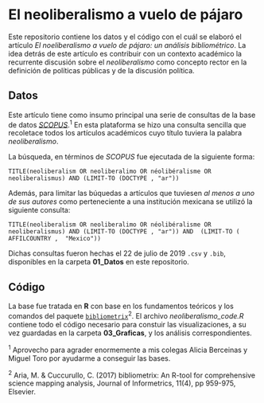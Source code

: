# El neoliberalismo a vuelo de pájaro

Este repositorio contiene los datos y el código con el cuál se elaboró el artículo *El noeliberalismo a vuelo de pájaro: un análisis bibliométrico*. La idea detrás de este artículo es contribuir con un contexto académico la recurrente discusión sobre el *neoliberalismo* como concepto rector en la definición de políticas públicas y de la discusión política.

## Datos

Este artículo tiene como insumo principal una serie de consultas de la base de datos [*SCOPUS*](https://www.elsevier.com/solutions/scopus).<sup>1</sup> En esta plataforma se hizo una consulta sencilla que recoletace todos los artículos académicos cuyo título tuviera la palabra *neoliberalismo*.

La búsqueda, en términos de *SCOPUS* fue ejecutada de la siguiente forma:

```TITLE(neoliberalism OR neoliberalimo OR néolibéralisme OR neoliberalismus) AND (LIMIT-TO (DOCTYPE , "ar"))```

Además, para limitar las búquedas a artículos que tuviesen *al menos a uno de sus autores* como perteneciente a una institución mexicana se utilizó la siguiente consulta:

```TITLE(neoliberalism OR neoliberalimo OR néolibéralisme OR neoliberalismus) AND (LIMIT-TO (DOCTYPE , "ar")) AND  (LIMIT-TO ( AFFILCOUNTRY ,  "Mexico"))```

Dichas consultas fueron hechas el 22 de julio de 2019 `.csv` y `.bib`, disponibles en la carpeta **01_Datos** en este repositorio.

## Código

La base fue tratada en **R** con base en los fundamentos teóricos y los comandos del paquete [`bibliometrix`](https://cran.r-project.org/web/packages/bibliometrix/vignettes/bibliometrix-vignette.html)<sup>2</sup>. El archivo *neoliberalismo_code.R* contiene todo el código necesario para constuir las visualizaciones, a su vez guardadas en la carpeta **03_Graficas**, y los análisis correspondientes. 

<sup>1</sup> Aprovecho para agrader enormemente a mis colegas Alicia Berceinas y Miguel Toro por ayudarme a conseguir las bases.

<sup>2</sup> Aria, M. & Cuccurullo, C. (2017) bibliometrix: An R-tool for comprehensive science mapping analysis, Journal of Informetrics, 11(4), pp 959-975, Elsevier.
